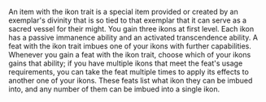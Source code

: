 An item with the ikon trait is a special item provided or created by an exemplar's divinity that is so tied to that exemplar that it can serve as a sacred vessel for their might. You gain three ikons at first level. Each ikon has a passive immanence ability and an activated transcendence ability. A feat with the ikon trait imbues one of your ikons with further capabilities. Whenever you gain a feat with the ikon trait, choose which of your ikons gains that ability; if you have multiple ikons that meet the feat's usage requirements, you can take the feat multiple times to apply its effects to another one of your ikons. These feats list what ikon they can be imbued into, and any number of them can be imbued into a single ikon.